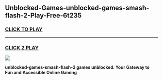 
## Unblocked-Games-unblocked-games-smash-flash-2-Play-Free-6t235
<h3>
<a href="https://premium76.site?title=unblocked-games-smash-flash-2&ref=21A">CLICK TO PLAY</a></h3>
<hr>

<h3>
<a href="https://premium76.site?title=unblocked-games-smash-flash-2&ref=21A">CLICK 2 PLAY</a>
  
</h3>

<a href="https://premium76.site?title=unblocked-games-smash-flash-2&ref=21A"><img src="https://clearcache.store/games.png"></a>


**unblocked-games-smash-flash-2 games unblocked: Your Gateway to Fun and Accessible Online Gaming**
